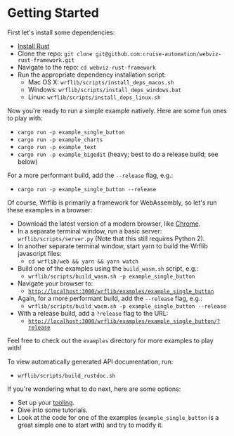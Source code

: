 # Getting Started

First let's install some dependencies:
* [Install Rust](https://www.rust-lang.org/tools/install)
* Clone the repo: `git clone git@github.com:cruise-automation/webviz-rust-framework.git`
* Navigate to the repo: `cd webviz-rust-framework`
* Run the appropriate dependency installation script:
  * Mac OS X: `wrflib/scripts/install_deps_macos.sh`
  * Windows: `wrflib/scripts/install_deps_windows.bat`
  * Linux: `wrflib/scripts/install_deps_linux.sh`

Now you're ready to run a simple example natively. Here are some fun ones to play with:
* `cargo run -p example_single_button`
* `cargo run -p example_charts`
* `cargo run -p example_text`
* `cargo run -p example_bigedit` (heavy; best to do a release build; see below)

For a more performant build, add the `--release` flag, e.g.:
* `cargo run -p example_single_button --release`

Of course, Wrflib is primarily a framework for WebAssembly, so let's run these examples in a browser:
* Download the latest version of a modern browser, like [Chrome](https://www.google.com/chrome/).
* In a separate terminal window, run a basic server: `wrflib/scripts/server.py` (Note that this still requires Python 2).
* In another separate terminal window, start yarn to build the Wrflib javascript files:
  * `cd wrflib/web && yarn && yarn watch`
* Build one of the examples using the `build_wasm.sh` script, e.g.:
  * `wrflib/scripts/build_wasm.sh -p example_single_button`
* Navigate your browser to:
  * [`http://localhost:3000/wrflib/examples/example_single_button`](http://localhost:3000/wrflib/examples/example_single_button)
* Again, for a more performant build, add the `--release` flag, e.g.:
  * `wrflib/scripts/build_wasm.sh -p example_single_button --release`
* With a release build, add a `?release` flag to the URL:
  * [`http://localhost:3000/wrflib/examples/example_single_button/?release`](http://localhost:3000/wrflib/examples/example_single_button/?release)

Feel free to check out the `examples` directory for more examples to play with!

To view automatically generated API documentation, run:
* `wrflib/scripts/build_rustdoc.sh`

If you're wondering what to do next, here are some options:
* Set up your [tooling](./basic_tooling.md).
* Dive into some tutorials.
* Look at the code for one of the examples (`example_single_button` is a great simple one to start with) and try to modify it.
